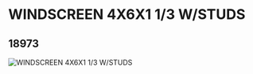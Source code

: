 # WINDSCREEN 4X6X1 1/3 W/STUDS
## 18973
![WINDSCREEN 4X6X1 1/3 W/STUDS](https://lc-www-live-s.legocdn.com/media/bricks/5/2/6102582.jpg)